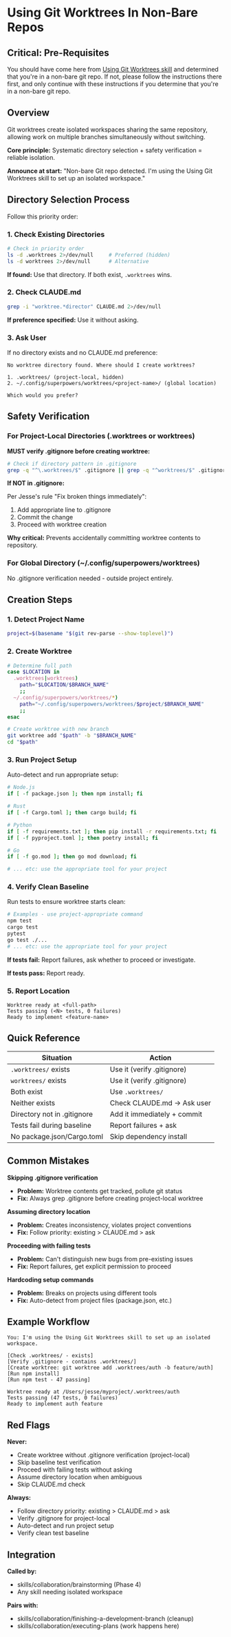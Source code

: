 # Using Git Worktrees In Non-Bare Repos


## Critical: Pre-Requisites

You should have come here from [Using Git Worktrees skill](./SKILL.md) and determined that you're in a non-bare git repo.
If not, please follow the instructions there first, and only continue with these instructions if you
determine that you're in a non-bare git repo.
## Overview

Git worktrees create isolated workspaces sharing the same repository, allowing work on multiple branches simultaneously without switching.

**Core principle:** Systematic directory selection + safety verification = reliable isolation.

**Announce at start:** "Non-bare Git repo detected. I'm using the Using Git Worktrees skill to set up an isolated workspace."

## Directory Selection Process

Follow this priority order:

### 1. Check Existing Directories

```bash
# Check in priority order
ls -d .worktrees 2>/dev/null     # Preferred (hidden)
ls -d worktrees 2>/dev/null      # Alternative
```

**If found:** Use that directory. If both exist, `.worktrees` wins.

### 2. Check CLAUDE.md

```bash
grep -i "worktree.*director" CLAUDE.md 2>/dev/null
```

**If preference specified:** Use it without asking.

### 3. Ask User

If no directory exists and no CLAUDE.md preference:

```
No worktree directory found. Where should I create worktrees?

1. .worktrees/ (project-local, hidden)
2. ~/.config/superpowers/worktrees/<project-name>/ (global location)

Which would you prefer?
```

## Safety Verification

### For Project-Local Directories (.worktrees or worktrees)

**MUST verify .gitignore before creating worktree:**

```bash
# Check if directory pattern in .gitignore
grep -q "^\.worktrees/$" .gitignore || grep -q "^worktrees/$" .gitignore
```

**If NOT in .gitignore:**

Per Jesse's rule "Fix broken things immediately":
1. Add appropriate line to .gitignore
2. Commit the change
3. Proceed with worktree creation

**Why critical:** Prevents accidentally committing worktree contents to repository.

### For Global Directory (~/.config/superpowers/worktrees)

No .gitignore verification needed - outside project entirely.

## Creation Steps

### 1. Detect Project Name

```bash
project=$(basename "$(git rev-parse --show-toplevel)")
```

### 2. Create Worktree

```bash
# Determine full path
case $LOCATION in
  .worktrees|worktrees)
    path="$LOCATION/$BRANCH_NAME"
    ;;
  ~/.config/superpowers/worktrees/*)
    path="~/.config/superpowers/worktrees/$project/$BRANCH_NAME"
    ;;
esac

# Create worktree with new branch
git worktree add "$path" -b "$BRANCH_NAME"
cd "$path"
```

### 3. Run Project Setup

Auto-detect and run appropriate setup:

```bash
# Node.js
if [ -f package.json ]; then npm install; fi

# Rust
if [ -f Cargo.toml ]; then cargo build; fi

# Python
if [ -f requirements.txt ]; then pip install -r requirements.txt; fi
if [ -f pyproject.toml ]; then poetry install; fi

# Go
if [ -f go.mod ]; then go mod download; fi

# ... etc: use the appropriate tool for your project
```

### 4. Verify Clean Baseline

Run tests to ensure worktree starts clean:

```bash
# Examples - use project-appropriate command
npm test
cargo test
pytest
go test ./...
# ... etc: use the appropriate tool for your project
```

**If tests fail:** Report failures, ask whether to proceed or investigate.

**If tests pass:** Report ready.

### 5. Report Location

```
Worktree ready at <full-path>
Tests passing (<N> tests, 0 failures)
Ready to implement <feature-name>
```

## Quick Reference

| Situation | Action |
|-----------|--------|
| `.worktrees/` exists | Use it (verify .gitignore) |
| `worktrees/` exists | Use it (verify .gitignore) |
| Both exist | Use `.worktrees/` |
| Neither exists | Check CLAUDE.md → Ask user |
| Directory not in .gitignore | Add it immediately + commit |
| Tests fail during baseline | Report failures + ask |
| No package.json/Cargo.toml | Skip dependency install |

## Common Mistakes

**Skipping .gitignore verification**
- **Problem:** Worktree contents get tracked, pollute git status
- **Fix:** Always grep .gitignore before creating project-local worktree

**Assuming directory location**
- **Problem:** Creates inconsistency, violates project conventions
- **Fix:** Follow priority: existing > CLAUDE.md > ask

**Proceeding with failing tests**
- **Problem:** Can't distinguish new bugs from pre-existing issues
- **Fix:** Report failures, get explicit permission to proceed

**Hardcoding setup commands**
- **Problem:** Breaks on projects using different tools
- **Fix:** Auto-detect from project files (package.json, etc.)

## Example Workflow

```
You: I'm using the Using Git Worktrees skill to set up an isolated workspace.

[Check .worktrees/ - exists]
[Verify .gitignore - contains .worktrees/]
[Create worktree: git worktree add .worktrees/auth -b feature/auth]
[Run npm install]
[Run npm test - 47 passing]

Worktree ready at /Users/jesse/myproject/.worktrees/auth
Tests passing (47 tests, 0 failures)
Ready to implement auth feature
```

## Red Flags

**Never:**
- Create worktree without .gitignore verification (project-local)
- Skip baseline test verification
- Proceed with failing tests without asking
- Assume directory location when ambiguous
- Skip CLAUDE.md check

**Always:**
- Follow directory priority: existing > CLAUDE.md > ask
- Verify .gitignore for project-local
- Auto-detect and run project setup
- Verify clean test baseline

## Integration

**Called by:**
- skills/collaboration/brainstorming (Phase 4)
- Any skill needing isolated workspace

**Pairs with:**
- skills/collaboration/finishing-a-development-branch (cleanup)
- skills/collaboration/executing-plans (work happens here)
